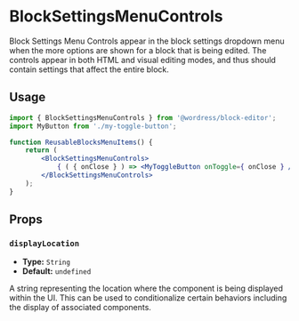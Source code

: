# BlockSettingsMenuControls

Block Settings Menu Controls appear in the block settings dropdown menu when the more options are shown for a block that is being edited. The controls appear in both HTML and visual editing modes, and thus should contain settings that affect the entire block.

## Usage

```jsx
import { BlockSettingsMenuControls } from '@wordress/block-editor';
import MyButton from './my-toggle-button';

function ReusableBlocksMenuItems() {
	return (
		<BlockSettingsMenuControls>
			{ ( { onClose } ) => <MyToggleButton onToggle={ onClose } /> }
		</BlockSettingsMenuControls>
	);
}
```

## Props

### `displayLocation`

-   **Type:** `String`
-   **Default:** `undefined`

A string representing the location where the component is being displayed within the UI. This can be used to conditionalize certain behaviors including the display of associated components.
